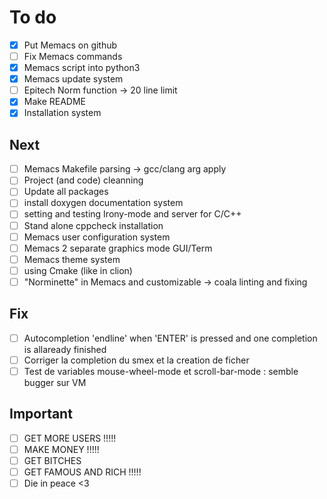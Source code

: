 # To do
- [X] Put Memacs on github
- [ ] Fix Memacs commands
- [X] Memacs script into python3
- [X] Memacs update system
- [ ] Epitech Norm function -> 20 line limit
- [X] Make README
- [X] Installation system

## Next
- [ ] Memacs Makefile parsing -> gcc/clang arg apply
- [ ] Project (and code) cleanning
- [ ] Update all packages
- [ ] install doxygen documentation system
- [ ] setting and testing Irony-mode and server for C/C++
- [ ] Stand alone cppcheck installation
- [ ] Memacs user configuration system
- [ ] Memacs 2 separate graphics mode GUI/Term
- [ ] Memacs theme system
- [ ] using Cmake (like in clion)
- [ ] "Norminette" in Memacs and customizable -> coala linting and fixing

## Fix
- [ ] Autocompletion 'endline' when 'ENTER' is pressed and one completion is allaready finished
- [ ] Corriger la completion du smex et la creation de ficher
- [ ] Test de variables mouse-wheel-mode et scroll-bar-mode : semble bugger sur VM

## Important
- [ ] GET MORE USERS !!!!!
- [ ] MAKE MONEY !!!!!
- [ ] GET BITCHES
- [ ] GET FAMOUS AND RICH !!!!!
- [ ] Die in peace <3